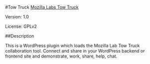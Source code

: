 #Tow Truck
[Mozilla Labs Tow Truck](http://towtruck.mozillalabs.com/)

Version: 1.0

License: GPLv2

##Description

This is a WordPress plugin which loads the Mozilla Lab Tow Truck collaboration tool. Connect and share in your WordPress backend or frontend site and demonstrate, work, share, help, chat.